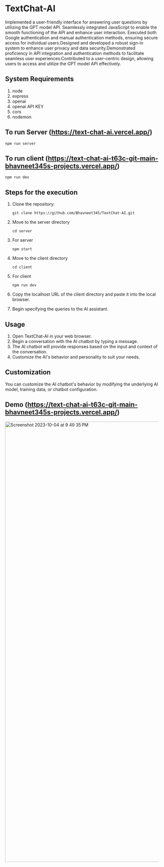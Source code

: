# TextChat-AI
Implemented a user-friendly interface for answering user questions by utilizing the GPT model API. Seamlessly integrated JavaScript to enable the smooth functioning of the API and enhance user interaction. Executed both Google authentication and manual authentication methods, ensuring secure access for individual users.Designed and developed a robust sign-in system to enhance user privacy and data security.Demonstrated proficiency in API integration and authentication methods to facilitate seamless user experiences.Contributed to a user-centric design, allowing users to access and utilize the GPT model API effectively.

## System Requirements
1. node
2. express
3. openai
4. openai API KEY
5. cors
6. nodemon

## To run Server (https://text-chat-ai.vercel.app/)
   ```npm run server```

## To run client (https://text-chat-ai-t63c-git-main-bhavneet345s-projects.vercel.app/)
   ```npm run dev```

## Steps for the execution
1. Clone the repository:
   
   ```git clone https://github.com/Bhavneet345/TextChat-AI.git```
2. Move to the server directory
   
   ```cd server```
3. For server
   
   ```npm start```
4. Move to the client directory
   
   ```cd client```
5. For client
   
   ```npm run dev```
6. Copy the localhost URL of the client directory and paste it into the local browser.
7. Begin specifying the queries to the AI assistant.

## Usage
1. Open TextChat-AI in your web browser.
2. Begin a conversation with the AI chatbot by typing a message.
3. The AI chatbot will provide responses based on the input and context of the conversation.
4. Customize the AI's behavior and personality to suit your needs.

## Customization
You can customize the AI chatbot's behavior by modifying the underlying AI model, training data, or chatbot configuration.

## Demo (https://text-chat-ai-t63c-git-main-bhavneet345s-projects.vercel.app/)
<img width="1440" alt="Screenshot 2023-10-04 at 9 49 35 PM" src="https://github.com/Bhavneet345/TextChat-AI/assets/84433782/3b93ad89-6f68-4e53-958e-54967da089fb">
